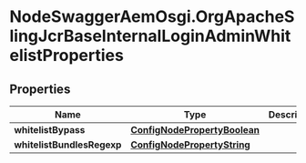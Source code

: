 # NodeSwaggerAemOsgi.OrgApacheSlingJcrBaseInternalLoginAdminWhitelistProperties

## Properties
Name | Type | Description | Notes
------------ | ------------- | ------------- | -------------
**whitelistBypass** | [**ConfigNodePropertyBoolean**](ConfigNodePropertyBoolean.md) |  | [optional] 
**whitelistBundlesRegexp** | [**ConfigNodePropertyString**](ConfigNodePropertyString.md) |  | [optional] 


